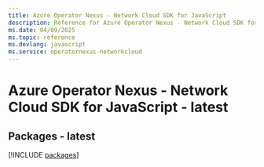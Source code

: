 ```yaml
---
title: Azure Operator Nexus - Network Cloud SDK for JavaScript
description: Reference for Azure Operator Nexus - Network Cloud SDK for JavaScript
ms.date: 04/09/2025
ms.topic: reference
ms.devlang: javascript
ms.service: operatornexus-networkcloud
---
```

# Azure Operator Nexus - Network Cloud SDK for JavaScript - latest
## Packages - latest
[!INCLUDE [packages](operator-nexus---network-cloud-index.md)]